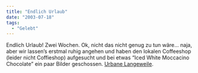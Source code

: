 ```yaml
---
title: "Endlich Urlaub"
date: "2003-07-18"
tags:
  - "Gelebt"
---
```


Endlich Urlaub! Zwei Wochen. Ok, nicht das nicht genug zu tun wäre… naja, aber wir lassen’s erstmal ruhig angehen und haben den lokalen Coffeeshop (leider nicht Coffieshop) aufgesucht und bei etwas “Iced White Moccacino Chocolate” ein paar Bilder geschossen. [Urbane Langeweile](http://www.couchblog.de/couchblog/digitalomos/?album=urbanlangeweile "Bildergalerie: Urbane Langeweile").
